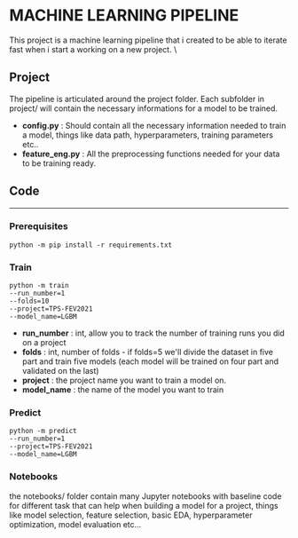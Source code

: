 # MACHINE LEARNING PIPELINE

This project is a machine learning pipeline that i created to be able to iterate fast when i start a working on a new project. \

## Project
The pipeline is articulated around the project folder. Each subfolder in project/ will contain the necessary informations for a model to be trained.
* **config.py** : Should contain all the necessary information needed to train a model, things like data path, hyperparameters, training parameters etc..
* **feature_eng.py** : All the preprocessing functions needed for your data to be training ready.

## Code
<hr />

### **Prerequisites**
```
python -m pip install -r requirements.txt
```

### **Train**

```
python -m train
--run_number=1
--folds=10 
--project=TPS-FEV2021 
--model_name=LGBM 
```

* **run_number** : int, allow you to track the number of training runs you did on a project
* **folds** : int, number of folds - if folds=5 we'll divide the dataset in five part and train five models (each model will be trained on four part and validated on the last)
* **project** : the project name you want to train a model on. 
* **model_name** : the name of the model you want to train 

### **Predict**

```
python -m predict
--run_number=1
--project=TPS-FEV2021 
--model_name=LGBM 
```

### Notebooks
the notebooks/ folder contain many Jupyter notebooks with baseline code for different task that can help when building a model for a project, things like model selection, feature selection, basic EDA, hyperparameter optimization, model evaluation etc...